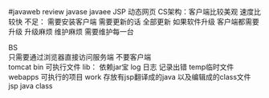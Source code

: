 #javaweb
review  javase   javaee
JSP  动态网页
CS架构：客户端比较美观  速度比较快
不足： 需要安装客户端   需要更新的话  全部更新
      如果软件升级    客户端都需要升级  升级麻烦
      维护麻烦  需要维护每一台
      
BS   
      只需要通过浏览器直接访问服务端  不要客户端   
tomcat
bin  可执行文件
lib：  依赖jar宝
log   日志  记录出错
temp临时文件
webapps  可执行的项目
work 存放有jsp翻译成的java 以及编辑成的class文件  jsp   java  class
